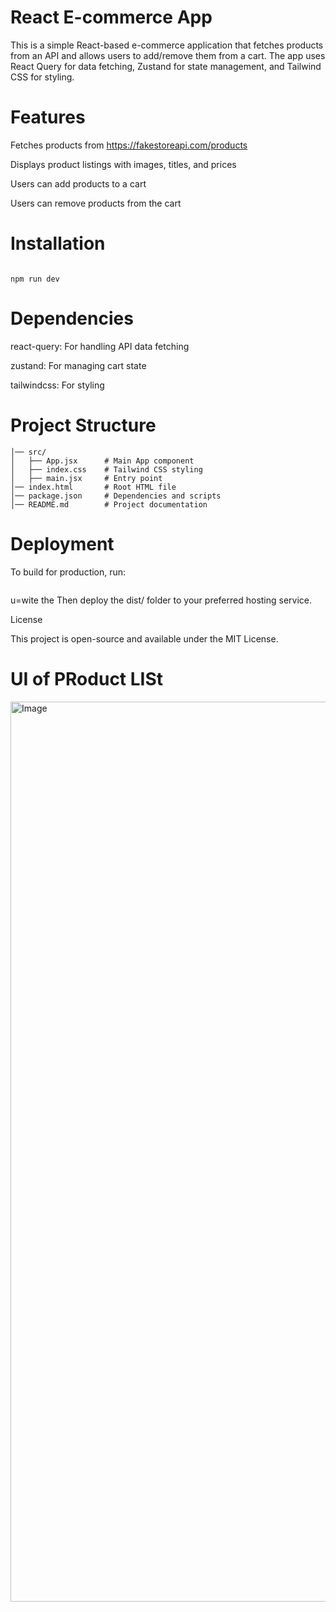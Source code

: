  # React E-commerce App

This is a simple React-based e-commerce application that fetches products from an API and allows users to add/remove them from a cart. The app uses React Query for data fetching, Zustand for state management, and Tailwind CSS for styling.

# Features

Fetches products from https://fakestoreapi.com/products

Displays product listings with images, titles, and prices

Users can add products to a cart

Users can remove products from the cart

# Installation
    
 ``` npm install

npm run dev
``` 

 # Dependencies

react-query: For handling API data fetching

zustand: For managing cart state

tailwindcss: For styling

# Project Structure

``` react-ecommerce/
│── src/
│   ├── App.jsx      # Main App component
│   ├── index.css    # Tailwind CSS styling
│   ├── main.jsx     # Entry point
│── index.html       # Root HTML file
│── package.json     # Dependencies and scripts
│── README.md        # Project documentation
```
# Deployment

To build for production, run:

 ```npm start run
```

u=wite the Then deploy the dist/ folder to your preferred hosting service.

License

This project is open-source and available under the MIT License.
# UI of PRoduct LISt

<img width="1440" alt="Image" src="https://github.com/user-attachments/assets/9bc91efb-ea2c-4a88-82ba-93abf8df79a8" />
 
